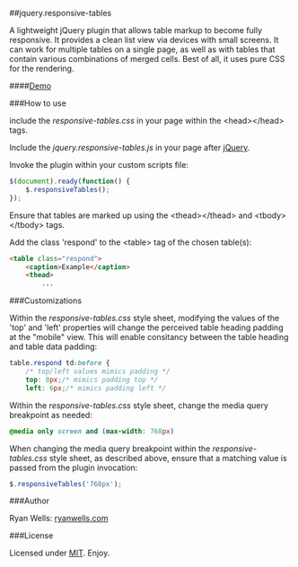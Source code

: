 ##jquery.responsive-tables

A lightweight jQuery plugin  that allows table markup to become fully responsive. It provides a clean list  view via devices with small screens. It can work for multiple tables on a  single page, as well as with tables that contain various combinations of merged  cells. Best of all, it uses pure CSS for the rendering. 

####<a href="http://ryanwells.com/examples/responsive-tables/" target="_blank">Demo</a>

###How to use

include the <em>responsive-tables.css</em> in your page within the &lt;head&gt;&lt;/head&gt; tags.

Include the <em>jquery.responsive-tables.js</em> in your page after <a href="http://jquery.com/download/" target="_blank">jQuery</a>.

Invoke the plugin within your custom scripts file: 
```javascript
$(document).ready(function() {
    $.responsiveTables();    
});    
```
Ensure that tables are marked up using the &lt;thead&gt;&lt;/thead&gt; and &lt;tbody&gt;&lt;/tbody&gt; tags.

Add the class 'respond' to the &lt;table&gt; tag of the chosen table(s):
```html
<table class="respond">
    <caption>Example</caption>
    <thead>
        ...
```
###Customizations 

Within the <em>responsive-tables.css</em> style sheet, modifying the values of the 'top' and 'left' properties will change the perceived table heading padding at the &quot;mobile&quot; view. This will enable consitancy between the table heading and table data padding:
```css
table.respond td:before { 
    /* top/left values mimics padding */
    top: 8px;/* mimics padding top */
    left: 6px;/* mimics padding left */
```

Within the <em>responsive-tables.css</em> style sheet, change the media query breakpoint as needed:
```css
@media only screen and (max-width: 768px) 
```
When changing the media query breakpoint within the <em>responsive-tables.css</em> style sheet, as described above, ensure that a matching value is passed from the plugin invocation: 
```javascript
$.responsiveTables('768px');    
```

###Author

Ryan Wells: [ryanwells.com][twitter]

###License

Licensed under [MIT][mit]. Enjoy.

[twitter]: http://ryanwells.com
[mit]: http://www.opensource.org/licenses/mit-license.php
[jquery]: http://jquery.com/
